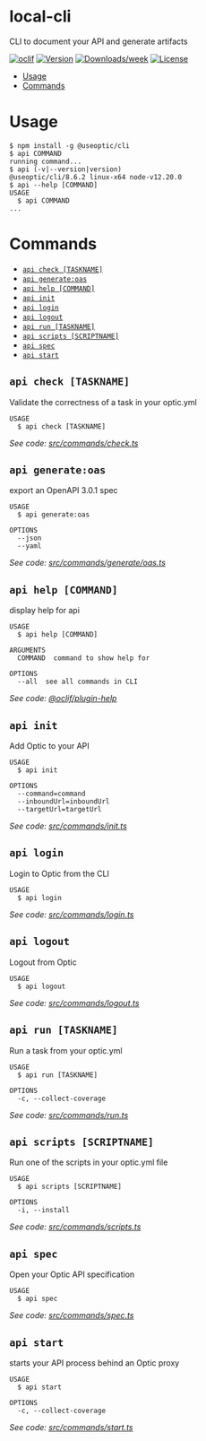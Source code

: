 local-cli
=========

CLI to document your API and generate artifacts

[![oclif](https://img.shields.io/badge/cli-oclif-brightgreen.svg)](https://oclif.io)
[![Version](https://img.shields.io/npm/v/local-cli.svg)](https://npmjs.org/package/local-cli)
[![Downloads/week](https://img.shields.io/npm/dw/local-cli.svg)](https://npmjs.org/package/local-cli)
[![License](https://img.shields.io/npm/l/local-cli.svg)](https://github.com/opticdev/optic-2020/blob/master/package.json)

<!-- toc -->
* [Usage](#usage)
* [Commands](#commands)
<!-- tocstop -->
# Usage
<!-- usage -->
```sh-session
$ npm install -g @useoptic/cli
$ api COMMAND
running command...
$ api (-v|--version|version)
@useoptic/cli/8.6.2 linux-x64 node-v12.20.0
$ api --help [COMMAND]
USAGE
  $ api COMMAND
...
```
<!-- usagestop -->
# Commands
<!-- commands -->
* [`api check [TASKNAME]`](#api-check-taskname)
* [`api generate:oas`](#api-generateoas)
* [`api help [COMMAND]`](#api-help-command)
* [`api init`](#api-init)
* [`api login`](#api-login)
* [`api logout`](#api-logout)
* [`api run [TASKNAME]`](#api-run-taskname)
* [`api scripts [SCRIPTNAME]`](#api-scripts-scriptname)
* [`api spec`](#api-spec)
* [`api start`](#api-start)

## `api check [TASKNAME]`

Validate the correctness of a task in your optic.yml

```
USAGE
  $ api check [TASKNAME]
```

_See code: [src/commands/check.ts](https://github.com/useoptic/optic-package/blob/v8.6.2/src/commands/check.ts)_

## `api generate:oas`

export an OpenAPI 3.0.1 spec

```
USAGE
  $ api generate:oas

OPTIONS
  --json
  --yaml
```

_See code: [src/commands/generate/oas.ts](https://github.com/useoptic/optic-package/blob/v8.6.2/src/commands/generate/oas.ts)_

## `api help [COMMAND]`

display help for api

```
USAGE
  $ api help [COMMAND]

ARGUMENTS
  COMMAND  command to show help for

OPTIONS
  --all  see all commands in CLI
```

_See code: [@oclif/plugin-help](https://github.com/oclif/plugin-help/blob/v2.2.3/src/commands/help.ts)_

## `api init`

Add Optic to your API

```
USAGE
  $ api init

OPTIONS
  --command=command
  --inboundUrl=inboundUrl
  --targetUrl=targetUrl
```

_See code: [src/commands/init.ts](https://github.com/useoptic/optic-package/blob/v8.6.2/src/commands/init.ts)_

## `api login`

Login to Optic from the CLI

```
USAGE
  $ api login
```

_See code: [src/commands/login.ts](https://github.com/useoptic/optic-package/blob/v8.6.2/src/commands/login.ts)_

## `api logout`

Logout from Optic

```
USAGE
  $ api logout
```

_See code: [src/commands/logout.ts](https://github.com/useoptic/optic-package/blob/v8.6.2/src/commands/logout.ts)_

## `api run [TASKNAME]`

Run a task from your optic.yml

```
USAGE
  $ api run [TASKNAME]

OPTIONS
  -c, --collect-coverage
```

_See code: [src/commands/run.ts](https://github.com/useoptic/optic-package/blob/v8.6.2/src/commands/run.ts)_

## `api scripts [SCRIPTNAME]`

Run one of the scripts in your optic.yml file

```
USAGE
  $ api scripts [SCRIPTNAME]

OPTIONS
  -i, --install
```

_See code: [src/commands/scripts.ts](https://github.com/useoptic/optic-package/blob/v8.6.2/src/commands/scripts.ts)_

## `api spec`

Open your Optic API specification

```
USAGE
  $ api spec
```

_See code: [src/commands/spec.ts](https://github.com/useoptic/optic-package/blob/v8.6.2/src/commands/spec.ts)_

## `api start`

starts your API process behind an Optic proxy

```
USAGE
  $ api start

OPTIONS
  -c, --collect-coverage
```

_See code: [src/commands/start.ts](https://github.com/useoptic/optic-package/blob/v8.6.2/src/commands/start.ts)_
<!-- commandsstop -->
